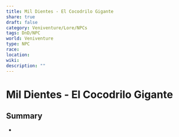 ```yaml
---
title: Mil Dientes - El Cocodrilo Gigante
share: true
draft: false
category: Veniventure/Lore/NPCs
tags: DnD/NPC
world: Veniventure
type: NPC
race: 
location: 
wiki: 
description: ""
---
```


# Mil Dientes - El Cocodrilo Gigante

## Summary

- 